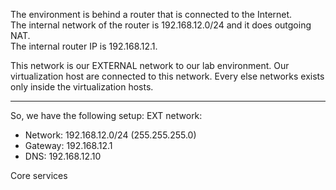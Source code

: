 The environment is behind a router that is connected to the Internet.<br>
The internal network of the router is 192.168.12.0/24 and it does outgoing NAT.<br>
The internal router IP is 192.168.12.1.

This network is our EXTERNAL network to our lab environment.
Our virtualization host are connected to this network.
Every else networks exists only inside the virtualization hosts.

---
So, we have the following setup:
EXT network:
- Network: 192.168.12.0/24 (255.255.255.0)
- Gateway: 192.168.12.1
- DNS: 192.168.12.10

Core services

